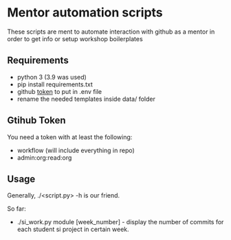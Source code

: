 # Mentor automation scripts
These scripts are ment to automate interaction with github as a mentor in order to get info or setup workshop boilerplates

## Requirements
- python 3 (3.9 was used)
- pip install requirements.txt
- github [token](https://github.com/settings/tokens) to put in .env file
- rename the needed templates inside data/ folder

## Gtihub Token

You need a token with at least the following:
- workflow (will include everything in repo)
- admin:org:read:org

## Usage

Generally, ./<script.py> -h is our friend.

So far:
- ./si_work.py module [week_number] - display the number of commits for each student si project in certain week.
